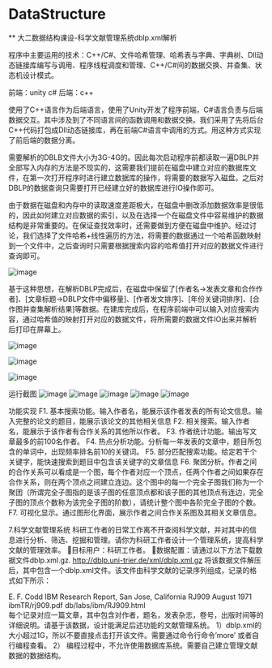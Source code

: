 # DataStructure

**
大二数据结构课设-科学文献管理系统dblp.xml解析

程序中主要运用的技术：C++/C#、文件哈希管理、哈希表与字典、字典树、Dll动态链接库编写与调用、程序线程调度和管理、C++/C#间的数据交换、并查集、状态机设计模式。

前端：unity c#
后端：c++

使用了C++语言作为后端语言，使用了Unity开发了程序前端，C#语言负责与后端数据交互。其中涉及到了不同语言间的函数调用和数据交换。我们采用了先将后台C++代码打包成Dll动态链接库，再在前端C#语言中调用的方式。用这种方式实现了前后端的数据分离。

需要解析的DBLB文件大小为3G-4G的。因此每次启动程序前都读取一遍DBLP并全部写入内存的方法是不现实的，这需要我们提前在磁盘中建立对应的数据库文件，在第一次打开程序时进行建立数据库的操作，将需要的数据写入磁盘。之后对DBLP的数据查询只需要打开已经建立好的数据库进行IO操作即可。

由于数据在磁盘和内存中的读取速度差距极大，在磁盘中删改添加数据效率是很低的，因此如何建立对应数据的索引，以及在选择一个在磁盘文件中容易维护的数据结构是非常重要的。在保证查找效率时，还需要做到方便在磁盘中维护。经过讨论，我们选择了文件哈希+线性遍历的方法，将需要的数据通过一个哈希函数映射到一个文件中，之后查询时只需要根据搜索内容的哈希值打开对应的数据文件进行查询即可。

![image](https://user-images.githubusercontent.com/74815734/164518525-4e50de9d-a36a-4725-b440-89de256c2285.png)

基于这种思想，在解析DBLP完成后，在磁盘中保留了[作者名->发表文章和合作作者]、[文章标题->DBLP文件中偏移量]、[作者发文排序]、[年份关键词排序]、[合作图并查集解析结果]等数据。在建库完成后，在程序前端中可以输入对应搜索内容，通过哈希值的映射打开对应的数据文件，将所需要的数据文件IO出来并解析后打印在屏幕上。

![image](https://user-images.githubusercontent.com/74815734/164518832-2c3341c2-d4d1-47f5-b80c-02fb70d9e97e.png)

![image](https://user-images.githubusercontent.com/74815734/164518865-9f8be4d1-f9ca-4625-849e-313ebb0c67c2.png)

![image](https://user-images.githubusercontent.com/74815734/164518972-1ac79236-3040-490e-b0cc-41fef08a0010.png)


运行截图
![image](https://user-images.githubusercontent.com/74815734/164518237-a542aede-bfb4-4cf3-b5d0-f5b09c5a6bcb.png)
![image](https://user-images.githubusercontent.com/74815734/164518262-44649e5e-dc9d-4a7c-bfc4-12f0267fff39.png)
![image](https://user-images.githubusercontent.com/74815734/164518296-b20de763-8ecf-4cc1-b42b-6701aaff8a53.png)
![image](https://user-images.githubusercontent.com/74815734/164518319-4e1a814a-9890-4282-a8a7-360527fca5b2.png)
![image](https://user-images.githubusercontent.com/74815734/164518349-fea03b99-e9c2-4aec-b857-b796bd0cf014.png)


功能实现
F1. 基本搜索功能。输入作者名，能展示该作者发表的所有论文信息。输入完整的论文的题目，能展示该论文的其他相关信息
F2. 相关搜索。输入作者名，能展示于该作者有合作关系的其他所以作者。
F3. 作者统计功能。输出写文章最多的前100名作者。
F4. 热点分析功能。分析每一年发表的文章中，题目所包含的单词中，出现频率排名前10的关键词。
F5. 部分匹配搜索功能。给定若干个关键字，能快速搜索到题目中包含该关键字的文章信息
F6. 聚团分析。作者之间的合作关系可以看成是一个图，每个作者对应一个顶点，任两个作者之间如果存在合作关系，则在两个顶点之间建立连边。这个图中的每一个完全子图我们称为一个聚团（所谓完全子图指的是该子图的任意顶点都和该子图的其他顶点有连边，完全子图的顶点个数称为该完全子图的阶数），请统计整个图中各阶完全子图的个数。
F7. 可视化显示。通过图形化界面，展示作者之间合作关系图及其相关文章信息。


7.科学文献管理系统
科研工作者的日常工作离不开查阅科学文献，并对其中的信息进行分析、筛选、挖掘和管理。请你为科研工作者设计一个管理系统，提高科学文献的管理效率。
目标用户：科研工作者。
数据配置：请通过以下方法下载数据文件dblp.xml.gz.
http://dblp.uni-trier.de/xml/dblp.xml.gz
   将该数据文件解压后，其中包含一个dblp.xml文件。该文件由科学文献的记录序列组成，记录的格式如下所示：
 <article mdate="2002-01-03" key="persons/Codd71a">
<author>E. F. Codd</author>
<title>Further Normalization of the Data Base Relational Model.</title>
<journal>IBM Research Report, San Jose, California</journal>
<volume>RJ909</volume>
<month>August</month>
<year>1971</year>
<cdrom>ibmTR/rj909.pdf</cdrom>
<ee>db/labs/ibm/RJ909.html</ee>
</article>
每个记录对应一篇文章，其中包含对作者，题名，发表杂志，卷号，出版时间等的详细说明。请基于该数据，设计能满足后述功能的文献管理系统。
1）dblp.xml的大小超过1G，所以不要直接点击打开该文件。需要通过命令行命令’more’ 或者自行编程查看。
2） 编程过程中，不允许使用数据库系统。需要自己建立管理文献数据的数据结构。
